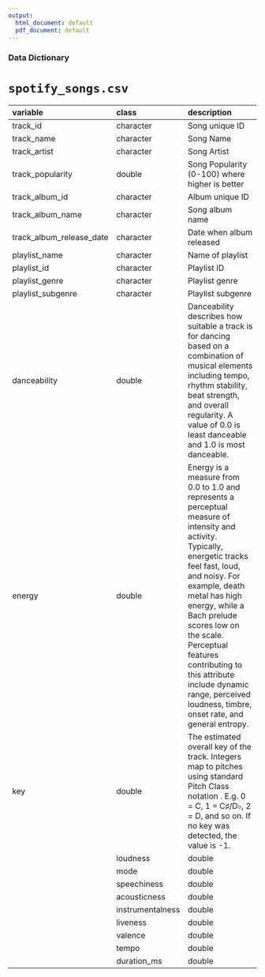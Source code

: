 ```yaml
---
output:
  html_document: default
  pdf_document: default
---
```


### Data Dictionary

# `spotify_songs.csv`

|variable                 |class     |description |
  |:---|:---|:-----------|
  |track_id                 |character | Song unique ID|
  |track_name               |character | Song Name|
  |track_artist             |character | Song Artist|
  |track_popularity         |double    | Song Popularity (0-100) where higher is better |
  |track_album_id           |character | Album unique ID|
  |track_album_name         |character | Song album name |
  |track_album_release_date |character | Date when album released |
  |playlist_name            |character | Name of playlist |
  |playlist_id              |character | Playlist ID|
  |playlist_genre           |character | Playlist genre |
  |playlist_subgenre        |character | Playlist subgenre|
  |danceability             |double    | Danceability describes how suitable a track is for dancing based on a combination of musical elements including tempo, rhythm stability, beat strength, and overall regularity. A value of 0.0 is least danceable and 1.0 is most danceable. |
  |energy                   |double    | Energy is a measure from 0.0 to 1.0 and represents a perceptual measure of intensity and activity. Typically, energetic tracks feel fast, loud, and noisy. For example, death metal has high energy, while a Bach prelude scores low on the scale. Perceptual features contributing to this attribute include dynamic range, perceived loudness, timbre, onset rate, and general entropy. |
  |key                      |double    | The estimated overall key of the track. Integers map to pitches using standard Pitch Class notation . E.g. 0 = C, 1 = C♯/D♭, 2 = D, and so on. If no key was detected, the value is -1. |
    |loudness                 |double    | The overall loudness of a track in decibels (dB). Loudness values are averaged across the entire track and are useful for comparing relative loudness of tracks. Loudness is the quality of a sound that is the primary psychological correlate of physical strength (amplitude). Values typical range between -60 and 0 db.|
    |mode                     |double    | Mode indicates the modality (major or minor) of a track, the type of scale from which its melodic content is derived. Major is represented by 1 and minor is 0.|
    |speechiness              |double    | Speechiness detects the presence of spoken words in a track. The more exclusively speech-like the recording (e.g. talk show, audio book, poetry), the closer to 1.0 the attribute value. Values above 0.66 describe tracks that are probably made entirely of spoken words. Values between 0.33 and 0.66 describe tracks that may contain both music and speech, either in sections or layered, including such cases as rap music. Values below 0.33 most likely represent music and other non-speech-like tracks. |
    |acousticness             |double    | A confidence measure from 0.0 to 1.0 of whether the track is acoustic. 1.0 represents high confidence the track is acoustic.|
    |instrumentalness         |double    | Predicts whether a track contains no vocals. “Ooh” and “aah” sounds are treated as instrumental in this context. Rap or spoken word tracks are clearly “vocal”. The closer the instrumentalness value is to 1.0, the greater likelihood the track contains no vocal content. Values above 0.5 are intended to represent instrumental tracks, but confidence is higher as the value approaches 1.0. |
    |liveness                 |double    | Detects the presence of an audience in the recording. Higher liveness values represent an increased probability that the track was performed live. A value above 0.8 provides strong likelihood that the track is live. |
    |valence                  |double    | A measure from 0.0 to 1.0 describing the musical positiveness conveyed by a track. Tracks with high valence sound more positive (e.g. happy, cheerful, euphoric), while tracks with low valence sound more negative (e.g. sad, depressed, angry). |
    |tempo                    |double    | The overall estimated tempo of a track in beats per minute (BPM). In musical terminology, tempo is the speed or pace of a given piece and derives directly from the average beat duration. |
    |duration_ms              |double    | Duration of song in milliseconds |